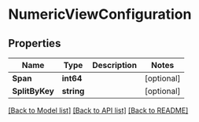 # NumericViewConfiguration

## Properties

Name | Type | Description | Notes
------------ | ------------- | ------------- | -------------
**Span** | **int64** |  | [optional] 
**SplitByKey** | **string** |  | [optional] 

[[Back to Model list]](../README.md#documentation-for-models) [[Back to API list]](../README.md#documentation-for-api-endpoints) [[Back to README]](../README.md)


